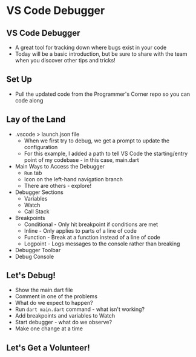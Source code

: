 # VS Code Debugger

## VS Code Debugger
* A great tool for tracking down where bugs exist in your code
* Today will be a basic introduction, but be sure to share with the team when you discover other tips and tricks!

## Set Up
* Pull the updated code from the Programmer's Corner repo so you can code along

## Lay of the Land
* .vscode > launch.json file
    * When we first try to debug, we get a prompt to update the configuration
    * For this example, I added a path to tell VS Code the starting/entry point of my codebase - in this case, main.dart
* Main Ways to Access the Debugger        
    * `Run` tab
    * Icon on the left-hand navigation branch
    * There are others - explore! 
* Debugger Sections
    * Variables
    * Watch
    * Call Stack
* Breakpoints 
    * Conditional - Only hit breakpoint if conditions are met
    * Inline - Only applies to parts of a line of code
    * Function - Break at a function instead of a line of code
    * Logpoint - Logs messages to the console rather than breaking
* Debugger Toolbar
* Debug Console 

## Let's Debug! 
* Show the main.dart file
* Comment in one of the problems
* What do we expect to happen?
* Run `dart main.dart` command - what isn't working?
* Add breakpoints and variables to Watch
* Start debugger - what do we observe?
* Make one change at a time

## Let's Get a Volunteer!